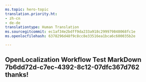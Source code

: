 ```yaml
---
ms.topic: hero-topic
translation.priority.ht:
- zh-cn
- de-de
translationtype: Human Translation
ms.sourcegitcommit: ec1af34e2bdff9da233a918c299979848068fc1e
ms.openlocfilehash: 6378296d48f9c8cc8e33516ea1bca6c600035b2e

---
```

## OpenLocalization Workflow Test MarkDown 7b6dd72d-c7ec-4392-8c12-07dfc367d762 thanks!



<!--HONumber=Aug16_HO1-->


